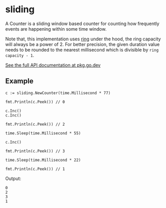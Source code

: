 # sliding

A Counter is a sliding window based counter for counting how frequently events are happening within some time window.

Note that, this implementation uses [ring](https://github.com/onur1/ring) under the hood, the ring capacity will always be a power of 2. For better precision, the given duration value needs to be rounded to the nearest millisecond which is divisible by `ring capacity - 1`.

[See the full API documentation at pkg.go.dev](https://pkg.go.dev/github.com/onur1/sliding)

## Example

```golang
c := sliding.NewCounter(time.Millisecond * 77)

fmt.Println(c.Peek()) // 0

c.Inc()
c.Inc()

fmt.Println(c.Peek()) // 2

time.Sleep(time.Millisecond * 55)

c.Inc()

fmt.Println(c.Peek()) // 3

time.Sleep(time.Millisecond * 22)

fmt.Println(c.Peek()) // 1
```

Output:

```
0
2
3
1
```
